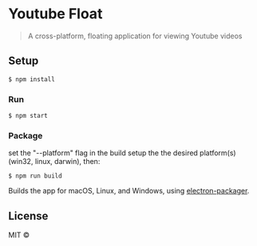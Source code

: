 # Youtube Float

> A cross-platform, floating application for viewing Youtube videos


## Setup

```
$ npm install
```

### Run

```
$ npm start
```

### Package
set the "--platform" flag in the build setup the the desired platform(s) (win32, linux, darwin), then:

```
$ npm run build
```

Builds the app for macOS, Linux, and Windows, using [electron-packager](https://github.com/electron-userland/electron-packager).

## License

MIT © [](https://twitter.com/deadsl0th)
